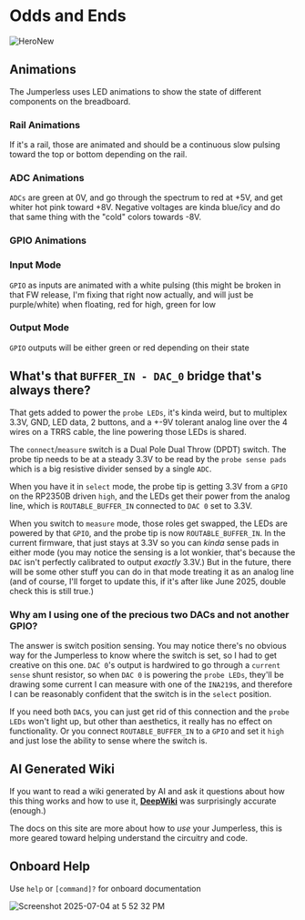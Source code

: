 # Odds and Ends


![HeroNew](https://github.com/user-attachments/assets/8eb56a45-aa24-4dd0-8528-8c3656c0b4ae)


## Animations

The Jumperless uses LED animations to show the state of different components on the breadboard.

### Rail Animations

If it's a rail, those are animated and should be a continuous slow pulsing toward the top or bottom depending on the rail.

### ADC Animations

`ADCs` are green at 0V, and go through the spectrum to red at +5V, and get whiter hot pink toward +8V. Negative voltages are kinda blue/icy and do that same thing with the "cold" colors towards -8V.

### GPIO Animations

### Input Mode
`GPIO` as inputs are animated with a white pulsing (this might be broken in that FW release, I'm fixing that right now actually, and will just be purple/white) when floating, red for high, green for low

### Output Mode
`GPIO` outputs will be either green or red depending on their state 








## What's that `BUFFER_IN - DAC_0` bridge that's always there?

That gets added to power the `probe LEDs`, it's kinda weird, but to multiplex 3.3V, GND, LED data, 2 buttons, and a +-9V tolerant analog line over the 4 wires on a TRRS cable, the line powering those LEDs is shared.

The `connect`/`measure` switch is a Dual Pole Dual Throw (DPDT) switch. The probe tip needs to be at a steady 3.3V to be read by the `probe sense pads` which is a big resistive divider sensed by a single `ADC`.

When you have it in `select` mode, the probe tip is getting 3.3V from a `GPIO` on the RP2350B driven `high`, and the LEDs get their power from the analog line, which is `ROUTABLE_BUFFER_IN` connected to `DAC 0` set to 3.3V.

When you switch to `measure` mode, those roles get swapped, the LEDs are powered by that `GPIO`, and the probe tip is now `ROUTABLE_BUFFER_IN`. In the current firmware, that just stays at 3.3V so you can *kinda* sense pads in either mode (you may notice the sensing is a lot wonkier, that's because the `DAC` isn't perfectly calibrated to output *exactly* 3.3V.) But in the future, there will be some other stuff you can do in that mode treating it as an analog line (and of course, I'll forget to update this, if it's after like June 2025, double check this is still true.)

### Why am I using one of the precious two DACs and not another GPIO?

The answer is switch position sensing. You may notice there's no obvious way for the Jumperless to know where the switch is set, so I had to get creative on this one. `DAC 0`'s output is hardwired to go through a `current sense` shunt resistor, so when `DAC 0` is powering the `probe LEDs`, they'll be drawing some current I can measure with one of the `INA219`s, and therefore I can be reasonably confident that the switch is in the `select` position.

If you need both `DAC`s, you can just get rid of this connection and the `probe LEDs` won't light up, but other than aesthetics, it really has no effect on functionality. Or you connect `ROUTABLE_BUFFER_IN` to a `GPIO` and set it `high` and just lose the ability to sense where the switch is. 

## AI Generated Wiki

If you want to read a wiki generated by AI and ask it questions about how this thing works and how to use it, [**DeepWiki**](https://deepwiki.com/Architeuthis-Flux/JumperlessV5/1-overview) was surprisingly accurate (enough.) 

The docs on this site are more about how to *use* your Jumperless, this is more geared toward helping understand the circuitry and code.


## Onboard Help 

Use `help` or `[command]?` for onboard documentation

![Screenshot 2025-07-04 at 5 52 32 PM](https://github.com/user-attachments/assets/522bfcb4-f836-464c-bcdf-1b302d05005b)

